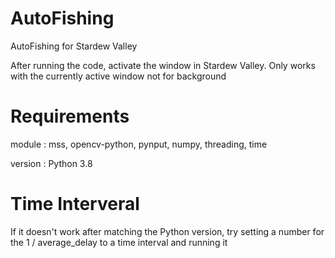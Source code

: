 # AutoFishing
AutoFishing for Stardew Valley

After running the code, activate the window in Stardew Valley. Only works with the currently active window not for background

# Requirements
module : mss, opencv-python, pynput, numpy, threading, time

version : Python 3.8

# Time Interveral
If it doesn't work after matching the Python version, try setting a number for the 1 / average_delay to a time interval and running it
